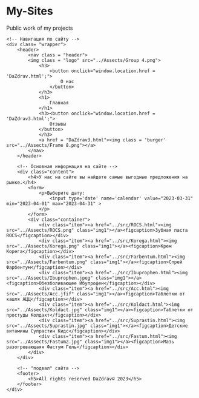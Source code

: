 # My-Sites
Public work of my projects
<!-- Скелет сайта -->
<!DOCTYPE html>
<html lang="en">

<head>
    <!-- Кодировка сайта -->
    <meta charset="UTF-8">
    <meta http-equiv="X-UA-Compatible" content="IE=edge">
    <meta name="viewport" content="width=device-width, initial-scale=1.0">
    <!-- Подключение каскадной таблицы стиля (CSS) -->
    <link href="../Assects/Style/DaZdrav2.css" rel="stylesheet" type="text/css">
    <link href="../Assects/Group 2.png" rel="shortcut icon" type="image/png">
    <!-- Подключение стиля шрифта -->
    <link href="https://fonts.googleapis.com/css2?family=Brygada+1918&display=swap" rel="stylesheet">
    <link href="https://fonts.googleapis.com/css2?family=Golos+Text&display=swap" rel="stylesheet">
    <title>Интернет-аптека DaZdrav в Москве</title>
</head>

<body>
    
    <!-- Навигация по сайту -->
    <div class= "wrapper">
        <header>
            <nav class = "header">
            <img class = "logo" src="../Assects/Group 4.png">
                <h3>
                    <button onclick="window.location.href = 'DaZdrav.html';">
                        О нас
                    </button>
                </h3>
                <h1>
                    Главная
                </h1>
                <h3><button onclick="window.location.href = 'DaZdrav3.html';">
                    Отзывы
                </button>
                </h3>
                <a href = "DaZdrav3.html"><img class = 'burger' src="../Assects/Frame 8.png"></a>
            </nav>
        </header>

        <!-- Основная информация на сайте -->
        <div class="content">
            <h4>У нас на сайте вы найдете самые выгодные предложения на рынке.</h4>
            <form>  
                <p>Выберите дату:
                    <input type='date' name='calendar' value="2023-03-31" min="2023-04-01" max="2023-04-31" >
                </p>
            </form>
            <div class="container">
                <div class="item"><a href="../src/ROCS.html"><img src="../Assects/ROCS.png" class="img1"></a><figcaption>Зубная паста ROCS</figcaption></div>
                <div class="item"><a href="../src/Korega.html"><img src="../Assects/Korega.png" class="img1"></a><figcaption>Крем Корега</figcaption></div>
                <div class="item"><a href="../src/Farbentum.html"><img src="../Assects/Farbentum.png" class="img1"></a><figcaption>Спрей Фарбентум</figcaption></div>
                <div class="item"><a href="../src/Ibuprophen.html"><img src="../Assects/Ibuprophen.jpeg" class="img1"></a><figcaption>Обезболивающее Ибупрофен</figcaption></div>
                <div class="item"><a href="../src/Acc.html"><img src="../Assects/Acc.jfif" class="img1"></a><figcaption>Таблетки от кашля АЦЦ</figcaption></div>
                <div class="item"><a href="../src/Koldact.html"><img src="../Assects/Koldact.jpg" class="img1"></a><figcaption>Таблетки от простуды Колдакт</figcaption></div>
                <div class="item"><a href="../src/Suprastin.html"><img src="../Assects/Suprastin.jpg" class="img1"></a><figcaption>Детские витамины Супрастин Кидс</figcaption></div>
                <div class="item"><a href="../src/Fastum.html"><img src="../Assects/Fastum2.jpg" class="img1"></a><figcaption>Мазь разогревающаяя Фастум Гель</figcaption></div>
            </div>
        </div>

        <!-- "подвал" сайта -->
        <footer>
            <h5>All rights reserved DaZdrav© 2023</h5>
        </footer>
    </div>

</body>
</html>
